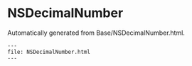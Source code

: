 
# NSDecimalNumber

Automatically generated from Base/NSDecimalNumber.html.

``` {raw} html
---
file: NSDecimalNumber.html
---
```
